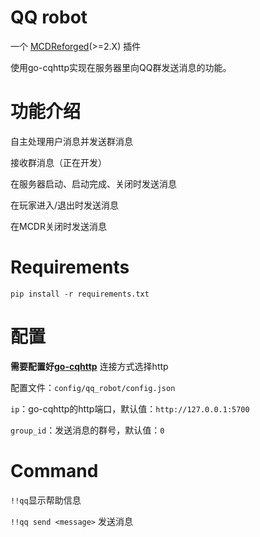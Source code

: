 # QQ robot

一个 [MCDReforged](https://github.com/Fallen-Breath/MCDReforged)(>=2.X) 插件

使用go-cqhttp实现在服务器里向QQ群发送消息的功能。


# 功能介绍
自主处理用户消息并发送群消息

接收群消息（正在开发）

在服务器启动、启动完成、关闭时发送消息

在玩家进入/退出时发送消息

在MCDR关闭时发送消息

# Requirements
```shell
pip install -r requirements.txt
```

# 配置
**需要配置好[go-cqhttp](https://docs.go-cqhttp.org/)** 连接方式选择http

配置文件：```config/qq_robot/config.json```

```ip```：go-cqhttp的http端口，默认值：```http://127.0.0.1:5700```

```group_id```：发送消息的群号，默认值：```0```

# Command
```!!qq```显示帮助信息

```!!qq send <message>``` 发送消息
